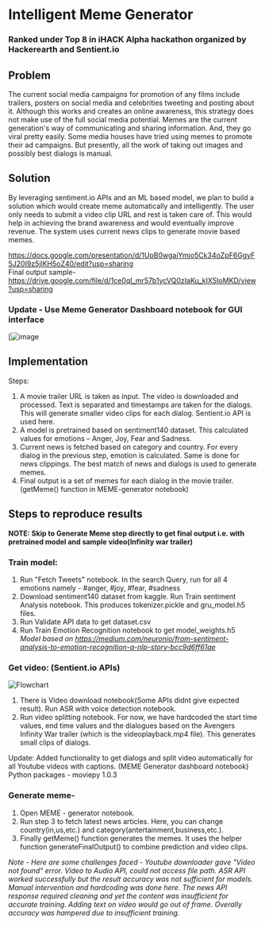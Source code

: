 # Intelligent Meme Generator

### Ranked under Top 8 in iHACK Alpha hackathon organized by Hackerearth and Sentient.io
## Problem


The current social media campaigns for promotion of any films include trailers, posters on social media and celebrities tweeting and posting about it. Although this works and creates an online awareness, this strategy does not make use of the full social media potential. Memes are the current generation's way of communicating and sharing information. And, they go viral pretty easily. Some media houses have tried using memes to promote their ad campaigns. But presently, all the work of taking out images and possibly best dialogs is manual.

## Solution
By leveraging sentiment.io APIs and an ML based model, we plan to build a solution which would create meme automatically and intelligently. The user only needs to submit a video clip URL and rest is taken care of. This would help in achieving the brand awareness and would eventually improve revenue.
The system uses current news clips to generate movie based memes.

https://docs.google.com/presentation/d/1UpB0wgajYmjo5Ck34oZpF6GgyF5J20I9z5jlKH5oZ40/edit?usp=sharing \
Final output sample- https://drive.google.com/file/d/1ce0qI_mr57b1ycVQ0zIaKu_kIX5IoMKD/view?usp=sharing

### Update - Use Meme Generator Dashboard notebook for GUI interface
[![image](https://i.ibb.co/gFKvbSb/Screenshot-2022-03-01-141433.png)

## Implementation
Steps:
1. A movie trailer URL is taken as input. The video is downloaded and processed. Text is separated and timestamps are taken for the dialogs. This will generate smaller video clips for each dialog. Sentient.io API is used here.
2. A model is pretrained based on sentiment140 dataset. This calculated values for emotions – Anger, Joy, Fear and Sadness.
3. Current news is fetched based on category and country. For every dialog in the previous step, emotion is calculated. Same is done for news clippings. The best match of news and dialogs is used to generate memes.
4. Final output is a set of memes for each dialog in the movie trailer. (getMeme() function in MEME-generator notebook)


## Steps to reproduce results
**NOTE: Skip to Generate Meme step directly to get final output i.e. with pretrained model and sample video(Infinity war trailer)**

### Train model:
1. Run "Fetch Tweets" notebook. In the search Query, run for all 4 emotions namely - #anger, #joy, #fear, #sadness
2. Download sentiment140 dataset from kaggle. Run Train sentiment Analysis notebook. This produces tokenizer.pickle and gru_model.h5 files.
3. Run Validate API data to get dataset.csv
4. Run Train Emotion Recognition notebook to get model_weights.h5 \
*Model based on https://medium.com/neuronio/from-sentiment-analysis-to-emotion-recognition-a-nlp-story-bcc9d6ff61ae*

### Get video: (Sentient.io APIs)
![Flowchart](https://i.ibb.co/PNCkFXq/Sentinent-Flowchart.jpg)
1. There is Video download notebook(Some APIs didnt give expected result). Run ASR with voice detection notebook.
2. Run video splitting notebook. For now, we have hardcoded the start time values, end time values and the dialogues based on the Avengers Infinity War trailer (which is the videoplayback.mp4 file).
This generates small clips of dialogs.

Update:
Added functionality to get dialogs and split video automatically for all Youtube videos with captions. (MEME Generator dashboard notebook)
Python packages - moviepy 1.0.3

### Generate meme-

1. Open MEME - generator notebook.
2. Run step 3 to fetch latest news articles. Here, you can change country(in,us,etc.) and category(antertainment,business,etc.).
3. Finally getMeme() function generates the memes. It uses the helper function generateFinalOutput() to combine prediction and video clips.

*Note - Here are some challenges faced - Youtube downloader gave "Video not found" error. Video to Audio API, could not access file path. ASR API worked successfully but the result accuracy was not sufficient for models. Manual intervention and hardcoding was done here. The news API response required cleaning and yet the content was insufficient for accurate training. Adding text on video would go out of frame. Overally accuracy was hampered due to insufficient training.*
